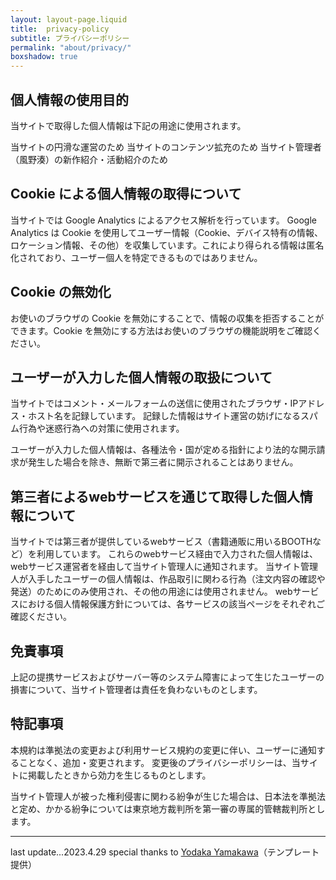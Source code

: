 ```yaml
---
layout: layout-page.liquid
title:  privacy-policy
subtitle: プライバシーポリシー
permalink: "about/privacy/"
boxshadow: true
---
```

 
<div id="privacy" class="markdown__wrapper">

## 個人情報の使用目的
当サイトで取得した個人情報は下記の用途に使用されます。

当サイトの円滑な運営のため 
当サイトのコンテンツ拡充のため
当サイト管理者（風野湊）の新作紹介・活動紹介のため

## Cookie による個人情報の取得について
当サイトでは Google Analytics によるアクセス解析を行っています。
Google Analytics は Cookie を使用してユーザー情報（Cookie、デバイス特有の情報、ロケーション情報、その他）を収集しています。これにより得られる情報は匿名化されており、ユーザー個人を特定できるものではありません。

## Cookie の無効化
お使いのブラウザの Cookie を無効にすることで、情報の収集を拒否することができます。Cookie を無効にする方法はお使いのブラウザの機能説明をご確認ください。

## ユーザーが入力した個人情報の取扱について
当サイトではコメント・メールフォームの送信に使用されたブラウザ・IPアドレス・ホスト名を記録しています。
記録した情報はサイト運営の妨げになるスパム行為や迷惑行為への対策に使用されます。

ユーザーが入力した個人情報は、各種法令・国が定める指針により法的な開示請求が発生した場合を除き、無断で第三者に開示されることはありません。

## 第三者によるwebサービスを通じて取得した個人情報について
当サイトでは第三者が提供しているwebサービス（書籍通販に用いるBOOTHなど）を利用しています。
これらのwebサービス経由で入力された個人情報は、webサービス運営者を経由して当サイト管理人に通知されます。
当サイト管理人が入手したユーザーの個人情報は、作品取引に関わる行為（注文内容の確認や発送）のためにのみ使用され、その他の用途には使用されません。
webサービスにおける個人情報保護方針については、各サービスの該当ページをそれぞれご確認ください。

## 免責事項
上記の提携サービスおよびサーバー等のシステム障害によって生じたユーザーの損害について、当サイト管理者は責任を負わないものとします。

## 特記事項
本規約は準拠法の変更および利用サービス規約の変更に伴い、ユーザーに通知することなく、追加・変更されます。
変更後のプライバシーポリシーは、当サイトに掲載したときから効力を生じるものとします。

当サイト管理人が被った権利侵害に関わる紛争が生じた場合は、日本法を準拠法と定め、かかる紛争については東京地方裁判所を第一審の専属的管轄裁判所とします。

<hr>

last update...2023.4.29
special thanks to <a href="https://libsy.net/" target="_blank" rel="noopenner noreferrer">Yodaka Yamakawa</a>（テンプレート提供）